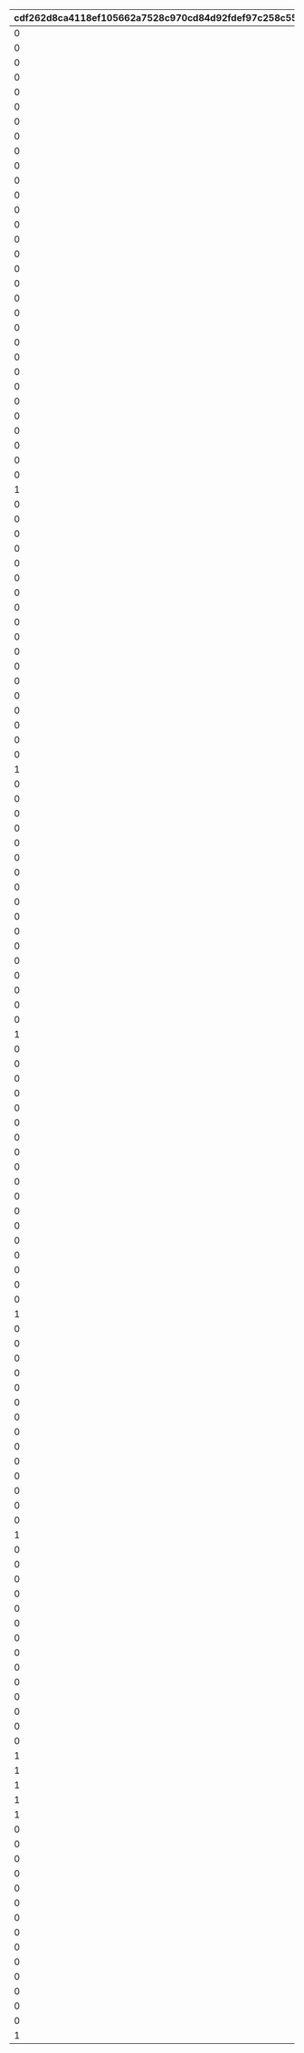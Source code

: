 |cdf262d8ca4118ef105662a7528c970cd84d92fdef97c258c55534e85ab29a99|8791d7621fbcf803aa8f55fe04a8dd66d1e7d41d1d0887302b82083d15c76acf|4eab1af55706dfecf35b5706a6e99596542a1fdb1f1f19d1c3f9971e7275a910|701a49908a44d23db6fafc4fb4cb166d14b514a299af297b82b3bccbc8454c56|9f27ed496f2146b97eb019fb37812e37528fdd7c9ac10c65845c1df467003d8e|bb371635f751bd181f3f55cc19c6bf1c1c73a5cccceb5b098074c7914682a362|6e2d5b289053c1a56c10e0f499d06d4d38c06663ed04bc2c107db36e6fdc6f18|
| --- | --- | --- | --- | --- | --- | --- |
|0|1|70000|0|2018/12/25 4:59:59|2018/12/24 5:00:00|400|
|0|2|70000|0|2018/12/26 4:59:59|2018/12/25 5:00:00|401|
|0|3|70001|1|0|0|410|
|0|4|70001|2|0|0|411|
|0|5|70001|3|0|0|412|
|0|6|70002|0|2019/12/25 4:59:59|2019/12/24 5:00:00|400|
|0|7|70002|0|2019/12/26 4:59:59|2019/12/25 5:00:00|401|
|0|8|70003|1|0|0|413|
|0|9|70003|2|0|0|414|
|0|10|70003|3|0|0|415|
|0|21|70004|0|2020/12/25 4:59:59|2020/12/24 5:00:00|400|
|0|22|70004|0|2020/12/26 4:59:59|2020/12/25 5:00:00|401|
|0|23|70005|1|0|0|416|
|0|24|70005|2|0|0|417|
|0|25|70005|3|0|0|418|
|0|26|80004|3|2021/01/31 4:59:59|2021/01/30 5:00:00|9002001|
|0|27|80004|3|2021/02/01 4:59:59|2021/01/31 5:00:00|9002002|
|0|28|80004|3|2021/02/02 4:59:59|2021/02/01 5:00:00|9002003|
|0|29|80004|3|2021/02/03 4:59:59|2021/02/02 5:00:00|9002004|
|0|30|80004|3|2021/02/04 4:59:59|2021/02/03 5:00:00|9002005|
|0|31|80004|3|2021/02/05 4:59:59|2021/02/04 5:00:00|9002006|
|0|32|80004|3|2021/02/06 4:59:59|2021/02/05 5:00:00|9002007|
|0|33|80004|3|2021/02/07 4:59:59|2021/02/06 5:00:00|9002008|
|0|34|80004|3|2021/02/08 4:59:59|2021/02/07 5:00:00|9002009|
|0|35|80004|3|2021/02/09 4:59:59|2021/02/08 5:00:00|9002010|
|0|36|80004|3|2021/02/10 4:59:59|2021/02/09 5:00:00|9002011|
|0|37|80004|3|2021/02/11 4:59:59|2021/02/10 5:00:00|9002012|
|0|38|80004|3|2021/02/12 4:59:59|2021/02/11 5:00:00|9002013|
|0|39|80004|3|2021/02/13 4:59:59|2021/02/12 5:00:00|9002014|
|0|40|80004|3|2021/02/14 4:59:59|2021/02/13 5:00:00|9002015|
|0|41|80004|3|2021/02/15 4:59:59|2021/02/14 5:00:00|9002016|
|1|42|80004|3|2021/02/16 4:59:59|2021/02/15 5:00:00|9002017|
|0|43|70006|0|2021/12/25 4:59:59|2021/12/24 5:00:00|400|
|0|44|70006|0|2021/12/26 4:59:59|2021/12/25 5:00:00|401|
|0|45|80006|3|2022/01/31 4:59:59|2022/01/30 5:00:00|9004001|
|0|46|80006|3|2022/02/01 4:59:59|2022/01/31 5:00:00|9004002|
|0|47|80006|3|2022/02/02 4:59:59|2022/02/01 5:00:00|9004003|
|0|48|80006|3|2022/02/03 4:59:59|2022/02/02 5:00:00|9004004|
|0|49|80006|3|2022/02/04 4:59:59|2022/02/03 5:00:00|9004005|
|0|50|80006|3|2022/02/05 4:59:59|2022/02/04 5:00:00|9004006|
|0|51|80006|3|2022/02/06 4:59:59|2022/02/05 5:00:00|9004007|
|0|52|80006|3|2022/02/07 4:59:59|2022/02/06 5:00:00|9004008|
|0|53|80006|3|2022/02/08 4:59:59|2022/02/07 5:00:00|9004009|
|0|54|80006|3|2022/02/09 4:59:59|2022/02/08 5:00:00|9004010|
|0|55|80006|3|2022/02/10 4:59:59|2022/02/09 5:00:00|9004011|
|0|56|80006|3|2022/02/11 4:59:59|2022/02/10 5:00:00|9004012|
|0|57|80006|3|2022/02/12 4:59:59|2022/02/11 5:00:00|9004013|
|0|58|80006|3|2022/02/13 4:59:59|2022/02/12 5:00:00|9004014|
|0|59|80006|3|2022/02/14 4:59:59|2022/02/13 5:00:00|9004015|
|0|60|80006|3|2022/02/15 4:59:59|2022/02/14 5:00:00|9004016|
|1|61|80006|3|2022/02/16 4:59:59|2022/02/15 5:00:00|9004017|
|0|62|70007|1|0|0|436|
|0|63|70007|2|0|0|437|
|0|64|70007|3|0|0|438|
|0|65|80007|3|2022/08/02 4:59:59|2022/08/01 5:00:00|9005001|
|0|66|80007|3|2022/08/03 4:59:59|2022/08/02 5:00:00|9005002|
|0|67|80007|3|2022/08/04 4:59:59|2022/08/03 5:00:00|9005003|
|0|68|80007|3|2022/08/05 4:59:59|2022/08/04 5:00:00|9005004|
|0|69|80007|3|2022/08/06 4:59:59|2022/08/05 5:00:00|9005005|
|0|70|80007|3|2022/08/07 4:59:59|2022/08/06 5:00:00|9005006|
|0|71|80007|3|2022/08/08 4:59:59|2022/08/07 5:00:00|9005007|
|0|72|80007|3|2022/08/09 4:59:59|2022/08/08 5:00:00|9005008|
|0|73|80007|3|2022/08/10 4:59:59|2022/08/09 5:00:00|9005009|
|0|74|80007|3|2022/08/11 4:59:59|2022/08/10 5:00:00|9005010|
|0|75|80007|3|2022/08/12 4:59:59|2022/08/11 5:00:00|9005011|
|0|76|80007|3|2022/08/13 4:59:59|2022/08/12 5:00:00|9005012|
|0|77|80007|3|2022/08/14 4:59:59|2022/08/13 5:00:00|9005013|
|0|78|80007|3|2022/08/15 4:59:59|2022/08/14 5:00:00|9005014|
|1|79|80007|3|2022/08/16 4:59:59|2022/08/15 5:00:00|9005015|
|0|80|70008|0|2022/12/25 4:59:59|2022/12/24 5:00:00|400|
|0|81|70008|0|2022/12/26 4:59:59|2022/12/25 5:00:00|401|
|0|82|70009|1|0|0|439|
|0|83|80008|3|2023/02/01 4:59:59|2023/01/31 5:00:00|9006001|
|0|84|80008|3|2023/02/02 4:59:59|2023/02/01 5:00:00|9006002|
|0|85|80008|3|2023/02/03 4:59:59|2023/02/02 5:00:00|9006003|
|0|86|80008|3|2023/02/04 4:59:59|2023/02/03 5:00:00|9006004|
|0|87|80008|3|2023/02/05 4:59:59|2023/02/04 5:00:00|9006005|
|0|88|80008|3|2023/02/06 4:59:59|2023/02/05 5:00:00|9006006|
|0|89|80008|3|2023/02/07 4:59:59|2023/02/06 5:00:00|9006007|
|0|90|80008|3|2023/02/08 4:59:59|2023/02/07 5:00:00|9006008|
|0|91|80008|3|2023/02/09 4:59:59|2023/02/08 5:00:00|9006009|
|0|92|80008|3|2023/02/10 4:59:59|2023/02/09 5:00:00|9006010|
|0|93|80008|3|2023/02/11 4:59:59|2023/02/10 5:00:00|9006011|
|0|94|80008|3|2023/02/12 4:59:59|2023/02/11 5:00:00|9006012|
|0|95|80008|3|2023/02/13 4:59:59|2023/02/12 5:00:00|9006013|
|0|96|80008|3|2023/02/14 4:59:59|2023/02/13 5:00:00|9006014|
|0|97|80008|3|2023/02/15 4:59:59|2023/02/14 5:00:00|9006015|
|1|98|80008|3|2023/02/16 4:59:59|2023/02/15 5:00:00|9006016|
|0|99|80009|3|2023/08/02 4:59:59|2023/08/01 5:00:00|9007001|
|0|100|80009|3|2023/08/03 4:59:59|2023/08/02 5:00:00|9007002|
|0|101|80009|3|2023/08/04 4:59:59|2023/08/03 5:00:00|9007003|
|0|102|80009|3|2023/08/05 4:59:59|2023/08/04 5:00:00|9007004|
|0|103|80009|3|2023/08/06 4:59:59|2023/08/05 5:00:00|9007005|
|0|104|80009|3|2023/08/07 4:59:59|2023/08/06 5:00:00|9007006|
|0|105|80009|3|2023/08/08 4:59:59|2023/08/07 5:00:00|9007007|
|0|106|80009|3|2023/08/09 4:59:59|2023/08/08 5:00:00|9007008|
|0|107|80009|3|2023/08/10 4:59:59|2023/08/09 5:00:00|9007009|
|0|108|80009|3|2023/08/11 4:59:59|2023/08/10 5:00:00|9007010|
|0|109|80009|3|2023/08/12 4:59:59|2023/08/11 5:00:00|9007011|
|0|110|80009|3|2023/08/13 4:59:59|2023/08/12 5:00:00|9007012|
|0|111|80009|3|2023/08/14 4:59:59|2023/08/13 5:00:00|9007013|
|0|112|80009|3|2023/08/15 4:59:59|2023/08/14 5:00:00|9007014|
|1|113|80009|3|2023/08/16 4:59:59|2023/08/15 5:00:00|9007015|
|0|114|70010|0|2023/12/25 4:59:59|2023/12/24 5:00:00|400|
|0|115|70012|0|2023/12/26 4:59:59|2023/12/25 5:00:00|401|
|0|116|70011|1|0|0|440|
|0|117|80010|3|2024/02/01 4:59:59|2024/01/31 5:00:00|9008001|
|0|118|80010|3|2024/02/02 4:59:59|2024/02/01 5:00:00|9008002|
|0|119|80010|3|2024/02/03 4:59:59|2024/02/02 5:00:00|9008003|
|0|120|80010|3|2024/02/04 4:59:59|2024/02/03 5:00:00|9008004|
|0|121|80010|3|2024/02/05 4:59:59|2024/02/04 5:00:00|9008005|
|0|122|80010|3|2024/02/06 4:59:59|2024/02/05 5:00:00|9008006|
|0|123|80010|3|2024/02/07 4:59:59|2024/02/06 5:00:00|9008007|
|0|124|80010|3|2024/02/08 4:59:59|2024/02/07 5:00:00|9008008|
|0|125|80010|3|2024/02/09 4:59:59|2024/02/08 5:00:00|9008009|
|0|126|80010|3|2024/02/10 4:59:59|2024/02/09 5:00:00|9008010|
|0|127|80010|3|2024/02/11 4:59:59|2024/02/10 5:00:00|9008011|
|1|128|80010|3|2024/02/12 4:59:59|2024/02/11 5:00:00|9008012|
|1|129|80010|3|2024/02/13 4:59:59|2024/02/12 5:00:00|9008013|
|1|130|80010|3|2024/02/14 4:59:59|2024/02/13 5:00:00|9008014|
|1|131|80010|3|2024/02/15 4:59:59|2024/02/14 5:00:00|9008015|
|1|132|80010|3|2024/02/16 4:59:59|2024/02/15 5:00:00|9008016|
|0|133|80011|3|2024/08/02 4:59:59|2024/08/01 5:00:00|9009001|
|0|134|80011|3|2024/08/03 4:59:59|2024/08/02 5:00:00|9009002|
|0|135|80011|3|2024/08/04 4:59:59|2024/08/03 5:00:00|9009003|
|0|136|80011|3|2024/08/05 4:59:59|2024/08/04 5:00:00|9009004|
|0|137|80011|3|2024/08/06 4:59:59|2024/08/05 5:00:00|9009005|
|0|138|80011|3|2024/08/07 4:59:59|2024/08/06 5:00:00|9009006|
|0|139|80011|3|2024/08/08 4:59:59|2024/08/07 5:00:00|9009007|
|0|140|80011|3|2024/08/09 4:59:59|2024/08/08 5:00:00|9009008|
|0|141|80011|3|2024/08/10 4:59:59|2024/08/09 5:00:00|9009009|
|0|142|80011|3|2024/08/11 4:59:59|2024/08/10 5:00:00|9009010|
|0|143|80011|3|2024/08/12 4:59:59|2024/08/11 5:00:00|9009011|
|0|144|80011|3|2024/08/13 4:59:59|2024/08/12 5:00:00|9009012|
|0|145|80011|3|2024/08/14 4:59:59|2024/08/13 5:00:00|9009013|
|0|146|80011|3|2024/08/15 4:59:59|2024/08/14 5:00:00|9009014|
|1|147|80011|3|2024/08/16 4:59:59|2024/08/15 5:00:00|9009015|